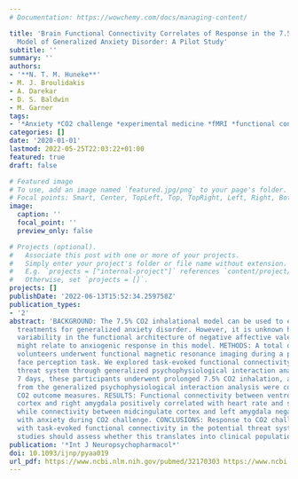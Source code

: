 ```yaml
---
# Documentation: https://wowchemy.com/docs/managing-content/

title: 'Brain Functional Connectivity Correlates of Response in the 7.5% CO2 Inhalational
  Model of Generalized Anxiety Disorder: A Pilot Study'
subtitle: ''
summary: ''
authors:
- '**N. T. M. Huneke**'
- M. J. Broulidakis
- A. Darekar
- D. S. Baldwin
- M. Garner
tags:
- '*Anxiety *CO2 challenge *experimental medicine *fMRI *functional connectivity'
categories: []
date: '2020-01-01'
lastmod: 2022-05-25T22:03:22+01:00
featured: true
draft: false

# Featured image
# To use, add an image named `featured.jpg/png` to your page's folder.
# Focal points: Smart, Center, TopLeft, Top, TopRight, Left, Right, BottomLeft, Bottom, BottomRight.
image:
  caption: ''
  focal_point: ''
  preview_only: false

# Projects (optional).
#   Associate this post with one or more of your projects.
#   Simply enter your project's folder or file name without extension.
#   E.g. `projects = ["internal-project"]` references `content/project/deep-learning/index.md`.
#   Otherwise, set `projects = []`.
projects: []
publishDate: '2022-06-13T15:52:34.259758Z'
publication_types:
- '2'
abstract: 'BACKGROUND: The 7.5% CO2 inhalational model can be used to explore potential
  treatments for generalized anxiety disorder. However, it is unknown how inter-individual
  variability in the functional architecture of negative affective valence systems
  might relate to anxiogenic response in this model. METHODS: A total of 13 healthy
  volunteers underwent functional magnetic resonance imaging during a passive emotional
  face perception task. We explored task-evoked functional connectivity in the potential
  threat system through generalized psychophysiological interaction analysis. Within
  7 days, these participants underwent prolonged 7.5% CO2 inhalation, and results
  from the generalized psychophysiological interaction analysis were correlated with
  CO2 outcome measures. RESULTS: Functional connectivity between ventromedial prefrontal
  cortex and right amygdala positively correlated with heart rate and subjective anxiety,
  while connectivity between midcingulate cortex and left amygdala negatively correlated
  with anxiety during CO2 challenge. CONCLUSIONS: Response to CO2 challenge correlated
  with task-evoked functional connectivity in the potential threat system. Further
  studies should assess whether this translates into clinical populations.'
publication: '*Int J Neuropsychopharmacol*'
doi: 10.1093/ijnp/pyaa019
url_pdf: https://www.ncbi.nlm.nih.gov/pubmed/32170303 https://www.ncbi.nlm.nih.gov/pmc/articles/PMC7177158/pdf/pyaa019.pdf
---
```

